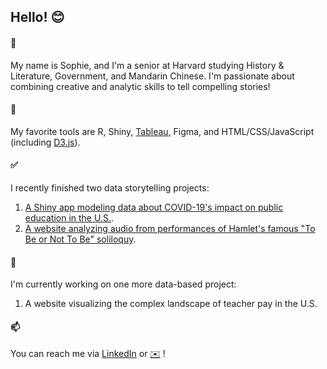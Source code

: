 ## Hello! 😊

#### 📝
My name is Sophie, and I'm a senior at Harvard studying History & Literature, Government, and Mandarin Chinese. I'm passionate about combining creative and analytic skills to tell compelling stories!

#### 🧰 
My favorite tools are R, Shiny, [Tableau](https://public.tableau.com/profile/sophie.bauder#!/), Figma, and HTML/CSS/JavaScript (including [D3.js](https://observablehq.com/@sophiebaud11)).

#### ✅
I recently finished two data storytelling projects:
1. [A Shiny app modeling data about COVID-19's impact on public education in the U.S.](https://sophie-bauder.shinyapps.io/COVID19-and-Education/).
2. [A website analyzing audio from performances of Hamlet's famous "To Be or Not To Be" soliloquy](https://sophiebaud11.github.io/tobeornottobe_public/).

#### 🌱  
I'm currently working on one more data-based project: 
1. A website visualizing the complex landscape of teacher pay in the U.S.

#### 📫  
You can reach me via [LinkedIn](https://www.linkedin.com/in/sophie-bauder/) or [✉️](sophiebauder@college.harvard.edu) !
